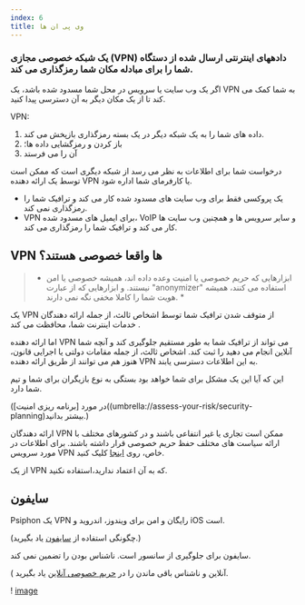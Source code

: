 ```yaml
---
index: 6
title: وی پی ان ها
---
```

### یک شبکه خصوصی مجازی (VPN) دادههای اینترنتی ارسال شده از دستگاه شما را برای مبادله مکان شما رمزگذاری می کند.

اگر یک وب سایت یا سرویس در محل شما مسدود شده باشد، یک VPN به شما کمک می کند تا از یک مکان دیگر به آن دسترسی پیدا کنید.

VPN:

1.  داده های شما را به یک شبکه دیگر در یک بسته رمزگذاری بازپخش می کند.
2.  باز کردن و رمزگشایی داده ها؛
3.  آن را می فرستد

درخواست شما برای اطلاعات به نظر می رسد از شبکه دیگری است که ممکن است توسط یک ارائه دهنده VPN یا کارفرمای شما اداره شود.

*   یک پروکسی فقط برای وب سایت های مسدود شده کار می کند و ترافیک شما را رمزگذاری نمی کند.
*   VPN برای ایمیل های مسدود شده، VoIP و سایر سرویس ها و همچنین وب سایت ها کار می کند و ترافیک شما را رمزگذاری می کند.

## VPN ها واقعا خصوصی هستند؟

> * ابزارهایی که حریم خصوصی یا امنیت وعده داده اند، همیشه خصوصی یا امن نیستند. و ابزارهایی که از عبارت "anonymizer" استفاده می کنند، همیشه هویت شما را کاملا مخفی نگه نمی دارند. *

یک VPN از متوقف شدن ترافیک شما توسط اشخاص ثالث، از جمله ارائه دهندگان خدمات اینترنت شما، محافظت می کند .

اما ارائه دهنده VPN می تواند از ترافیک شما به طور مستقیم جلوگیری کند و آنچه شما آنلاین انجام می دهید را ثبت کند. اشخاص ثالث، از جمله مقامات دولتی یا اجرایی قانون، هنوز هم می توانند از طریق ارائه دهنده VPN به این اطلاعات دسترسی یابند.

این که آیا این یک مشکل برای شما خواهد بود بستگی به نوع بازیگران برای شما و تیم شما دارد.

(در مورد [برنامه ریزی امنیت]((umbrella://assess-your-risk/security-planning)بیشتر بدانید.)

ارائه دهندگان VPN ممکن است تجاری یا غیر انتفاعی باشند و در کشورهای مختلف با ارائه سیاست های مختلف حفظ حریم خصوصی قرار داشته باشند. برای اطلاعات در مورد سرویس VPN خاص، روی [اینجا](https://thatoneprivacysite.net/vpn-section/) کلیک کنید.

از یک VPN که به آن اعتماد ندارید،استفاده نکنید.

## سایفون

Psiphon یک VPN رایگان و امن برای ویندوز، اندروید و iOS است.

(چگونگی استفاده از [سایفون](umbrella://tools/messagging/s_psiphon.md) یاد بگیرید.)

سایفون برای جلوگیری از سانسور است. ناشناس بودن را تضمین نمی کند.

( آنلاین و ناشناس باقی ماندن را در [حریم خصوصی آنلاین](umbrella://communications/online-privacy/advanced) یاد بگیرید.

! [image](internetb4.png)
